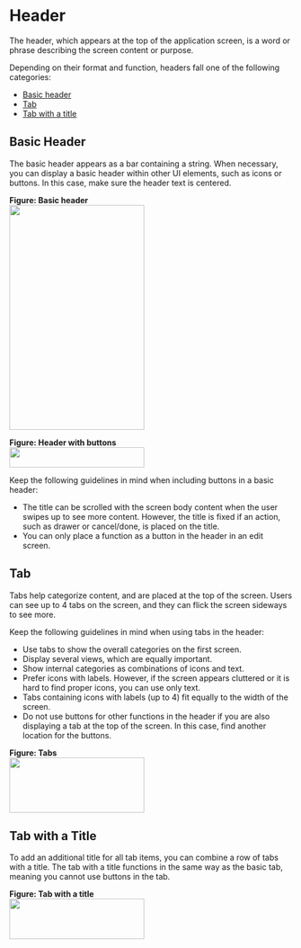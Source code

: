 # Header

The header, which appears at the top of the application screen, is a word or phrase describing the screen content or purpose.

Depending on their format and function, headers fall one of the following categories:

-   [Basic header](#basic_header)
-   [Tab](#tab)
-   [Tab with a title](#tab_title)


<a name="basic_header"></a>
## Basic Header



The basic header appears as a bar containing a string. When necessary, you can display a basic header within other UI elements, such as icons or buttons. In this case, make sure the header text is centered.

 

**Figure: Basic header**  
<img alt="" height="400" src="media/tizen-lite-ux-design-guide_designlibrary_v1.1_140922_core_01.png" width="240" />

 

**Figure: Header with buttons**  
<img alt="" height="36" src="media/tizen-lite-ux-design-guide_designlibrary_v1.1_140922_core_02.png" width="240" />
 

Keep the following guidelines in mind when including buttons in a basic header:

-   The title can be scrolled with the screen body content when the user swipes up to see more content. However, the title is fixed if an action, such as drawer or cancel/done, is placed on the title.
-   You can only place a function as a button in the header in an edit screen.



## Tab



Tabs help categorize content, and are placed at the top of the screen. Users can see up to 4 tabs on the screen, and they can flick the screen sideways to see more.

Keep the following guidelines in mind when using tabs in the header:

-   Use tabs to show the overall categories on the first screen.
-   Display several views, which are equally important.
-   Show internal categories as combinations of icons and text.
-   Prefer icons with labels. However, if the screen appears cluttered or it is hard to find proper icons, you can use only text.
-   Tabs containing icons with labels (up to 4) fit equally to the width of the screen.
-   Do not use buttons for other functions in the header if you are also displaying a tab at the top of the screen. In this case, find another location for the buttons.

 

**Figure: Tabs**  
<img alt="" height="98" src="media/tabs.png" width="240" />


<a name="tab_title"></a>
## Tab with a Title



To add an additional title for all tab items, you can combine a row of tabs with a title. The tab with a title functions in the same way as the basic tab, meaning you cannot use buttons in the tab.

 

**Figure: Tab with a title**  
<img alt="" height="72" src="media/tizen-lite-ux-design-guide_designlibrary_v1.1_140922_core_05.png" width="240" />
